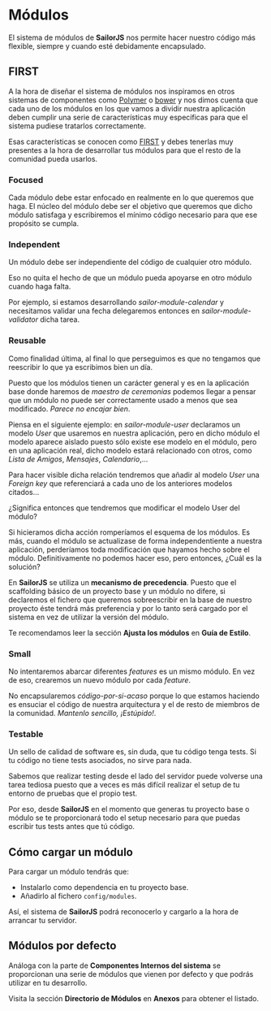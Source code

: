 # Módulos

El sistema de módulos de **SailorJS** nos permite hacer nuestro código más flexible, siempre y cuando esté debidamente encapsulado.

## FIRST

A la hora de diseñar el sistema de módulos nos inspiramos en otros sistemas de componentes como [Polymer](https://www.polymer-project.org/) o [bower](http://bower.io/) y nos dimos cuenta que cada uno de los módulos en los que vamos a dividir nuestra aplicación deben cumplir una serie de características muy específicas para que el sistema pudiese tratarlos correctamente.

Esas características se conocen como [FIRST](http://addyosmani.com/first/) y debes tenerlas muy presentes a la hora de desarrollar tus módulos para que el resto de la comunidad pueda usarlos.

### Focused

Cada módulo debe estar enfocado en realmente en lo que queremos que haga. El núcleo del módulo debe ser el objetivo que queremos que dicho módulo satisfaga y escribiremos el mínimo código necesario para que ese propósito se cumpla.

### Independent

Un módulo debe ser independiente del código de cualquier otro módulo.

Eso no quita el hecho de que un módulo pueda apoyarse en otro módulo cuando haga falta.

Por ejemplo, si estamos desarrollando *sailor-module-calendar* y necesitamos validar una fecha delegaremos entonces en *sailor-module-validator* dicha tarea.

### Reusable

Como finalidad última, al final lo que perseguimos es que no tengamos que reescribir lo que ya escribimos bien un día.

Puesto que los módulos tienen un carácter general y es en la aplicación base donde haremos de *maestro de ceremonias* podemos llegar a pensar que un módulo no puede ser correctamente usado a menos que sea modificado. *Parece no encajar bien*.

Piensa en el siguiente ejemplo: en *sailor-module-user* declaramos un modelo *User* que usaremos en nuestra aplicación, pero en dicho módulo el modelo aparece aislado puesto sólo existe ese modelo en el módulo, pero en una aplicación real, dicho modelo estará relacionado con otros, como *Lista de Amigos*, *Mensajes*, *Calendario*,...

Para hacer visible dicha relación tendremos que añadir al modelo *User* una *Foreign key* que referenciará a cada uno de los anteriores modelos citados...

¿Significa entonces que tendremos que modificar el modelo User del módulo?

Si hicieramos dicha acción romperíamos el esquema de los módulos. Es más, cuando el módulo se actualizase de forma independentiente a nuestra aplicación, perderíamos toda modificación que hayamos hecho sobre el módulo. Definitivamente no podemos hacer eso, pero entonces, ¿Cuál es la solución?

En **SailorJS** se utiliza un **mecanismo de precedencia**. Puesto que el scaffolding básico de un proyecto base y un módulo no difere, si declaremos el fichero que queremos sobreescribir en la base de nuestro proyecto éste tendrá más preferencia y por lo tanto será cargado por el sistema en vez de utilizar la versión del módulo.

Te recomendamos leer la sección **Ajusta los módulos** en **Guía de Estilo**.

### Small

No intentaremos abarcar diferentes *features* es un mismo módulo. En vez de eso, crearemos un nuevo módulo por cada *feature*.

No encapsularemos *código-por-si-acaso* porque lo que estamos haciendo es ensuciar el código de nuestra arquitectura y el de resto de miembros de la comunidad. *Mantenlo sencillo, ¡Estúpido!*.

### Testable

Un sello de calidad de software es, sin duda, que tu código tenga tests. Si tu código no tiene tests asociados, no sirve para nada.

Sabemos que realizar testing desde el lado del servidor puede volverse una tarea tediosa puesto que a veces es más difícil realizar el setup de tu entorno de pruebas que el propio test.

Por eso, desde **SailorJS** en el momento que generas tu proyecto base o módulo se te proporcionará todo el setup necesario para que puedas escribir tus tests antes que tú código.

## Cómo cargar un módulo

Para cargar un módulo tendrás que:

* Instalarlo como dependencia en tu proyecto base.
* Añadirlo al fichero `config/modules`.

Así, el sistema de **SailorJS** podrá reconocerlo y cargarlo a la hora de arrancar tu servidor.

## Módulos por defecto

Análoga con la parte de **Componentes Internos del sistema** se proporcionan una serie de módulos que vienen por defecto y que podrás utilizar en tu desarrollo.

Visita la sección **Directorio de Módulos** en **Anexos** para obtener el listado.

